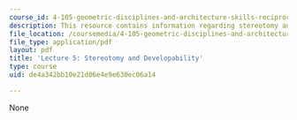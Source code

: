 ```yaml
---
course_id: 4-105-geometric-disciplines-and-architecture-skills-reciprocal-methodologies-fall-2012
description: This resource contains information regarding stereotomy and developability.
file_location: /coursemedia/4-105-geometric-disciplines-and-architecture-skills-reciprocal-methodologies-fall-2012/de4a342bb10e21d06e4e9e630ec06a14_MIT4_105F12_lec5-stereo.pdf
file_type: application/pdf
layout: pdf
title: 'Lecture 5: Stereotomy and Developability'
type: course
uid: de4a342bb10e21d06e4e9e630ec06a14

---
```

None